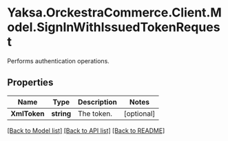 # Yaksa.OrckestraCommerce.Client.Model.SignInWithIssuedTokenRequest
Performs authentication operations.

## Properties

Name | Type | Description | Notes
------------ | ------------- | ------------- | -------------
**XmlToken** | **string** | The token. | [optional] 

[[Back to Model list]](../README.md#documentation-for-models) [[Back to API list]](../README.md#documentation-for-api-endpoints) [[Back to README]](../README.md)

